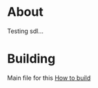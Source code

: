 # About

Testing sdl...


# Building

Main file for this [How to build](https://github.com/bonmas14/sdlgame/blob/main/BUILD.md)